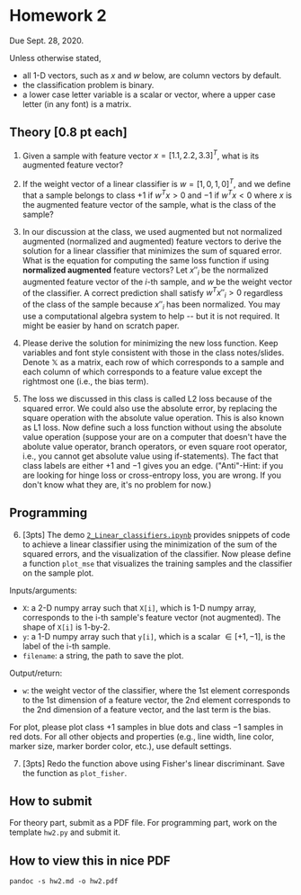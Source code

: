 # Homework 2

Due Sept. 28, 2020. 

Unless otherwise stated, 

   * all 1-D vectors, such as $x$ and $w$ below, are column vectors by default.
   * the classification problem is binary. 
   * a lower case letter variable is a scalar or vector, where a upper case letter (in any font) is a matrix. 

## Theory [0.8 pt each]

1. Given a sample with feature vector $x=[1.1, 2.2, 3.3]^T$,  what is its augmented feature vector? 

2. If the weight vector of a linear classifier is $w=[1, 0, 1, 0]^T$, and we define that a sample belongs to class $+1$ if $w^Tx>0$ and $-1$ if $w^Tx<0$ where $x$ is the augmented feature vector of the sample, what is the class of the sample? 

3. In our discussion at the class, we used augmented but not normalized augmented (normalized and augmented) feature vectors to derive the solution for a linear classifier that minimizes the sum of squared error. What is the equation for computing the same loss function if using **normalized augmented** feature vectors? Let $x''_i$ be the normalized augmented feature vector of the $i$-th sample, and $w$ be the weight vector of the classifier. A correct prediction shall satisfy $w^Tx''_i>0$ regardless of the class of the sample because $x''_i$ has been normalized. You may use a computational algebra system to help -- but it is not required. It might be easier by hand on scratch paper.

4. Please derive the solution for minimizing the new loss function. Keep variables and font style consistent with those in the class notes/slides. Denote $\mathbb{X}$ as a matrix, each row of which corresponds to a sample and each column of which corresponds to a feature value except the rightmost one (i.e., the bias term). 

5. The loss we discussed in this class is called L2 loss because of the squared error. We could also use the absolute error, by replacing the square operation with the absolute value operation. This is also known as L1 loss. Now define such a loss function without using the absolute value operation (suppose your are on a computer that doesn't have the abolute value operator, branch operators, or even square root operator, i.e., you cannot get absolute value using if-statements). The fact that class labels are either $+1$ and $-1$ gives you an edge. ("Anti"-Hint: if you are looking for hinge loss or cross-entropy loss, you are wrong. If you don't know what they are, it's no problem for now.)

## Programming

6. [3pts] The demo [`2_Linear_classifiers.ipynb`](./2_Linear_classifiers.ipynb) provides snippets of code to achieve a linear classifier using the minimization of the sum of the squared errors, and the visualization of the classifier. Now please define a function `plot_mse` that visualizes the training samples and the classifier on the sample plot. 

Inputs/arguments: 

  * `X`: a 2-D numpy array such that `X[i]`, which is 1-D numpy array, corresponds to the i-th sample's feature vector (not augmented). The shape of `X[i]` is 1-by-2. 
  * `y`: a 1-D numpy array such that `y[i]`, which is a scalar $\in[+1, -1]$, is the label of the i-th sample. 
  * `filename`: a string, the path to save the plot. 

Output/return: 

  * `w`: the weight vector of the classifier, where the 1st element corresponds to the 1st dimension of a feature vector, the 2nd element corresponds to the 2nd dimension of a feature vector, and the last term is the bias. 

For plot, please plot class $+1$ samples in blue dots and class $-1$ samples in red dots. For all other objects and properties (e.g., line width, line color, marker size, marker border color, etc.), use default settings. 

7. [3pts] Redo the function above using Fisher's linear discriminant. Save the function as `plot_fisher`. 

## How to submit 
For theory part, submit as a PDF file. For programming part, work on the template `hw2.py` and submit it. 

## How to view this in nice PDF
`pandoc -s hw2.md -o hw2.pdf` 